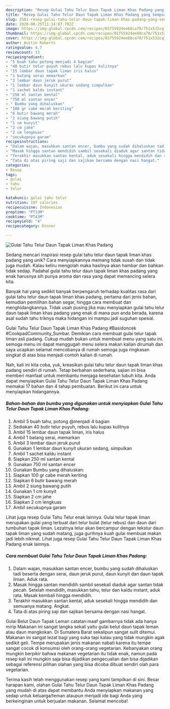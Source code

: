 ```yaml
---
description: "Resep Gulai Tahu Telur Daun Tapak Liman Khas Padang yang Sempurna"
title: "Resep Gulai Tahu Telur Daun Tapak Liman Khas Padang yang Sempurna"
slug: 2581-resep-gulai-tahu-telur-daun-tapak-liman-khas-padang-yang-sempurna
date: 2020-08-25T11:14:07.792Z
image: https://img-global.cpcdn.com/recipes/01f55924ee68ca70/751x532cq70/gulai-tahu-telur-daun-tapak-liman-khas-padang-foto-resep-utama.jpg
thumbnail: https://img-global.cpcdn.com/recipes/01f55924ee68ca70/751x532cq70/gulai-tahu-telur-daun-tapak-liman-khas-padang-foto-resep-utama.jpg
cover: https://img-global.cpcdn.com/recipes/01f55924ee68ca70/751x532cq70/gulai-tahu-telur-daun-tapak-liman-khas-padang-foto-resep-utama.jpg
author: Austin Roberts
ratingvalue: 4.7
reviewcount: 13
recipeingredient:
- "5 buah tahu potong menjadi 4 bagian"
- "40 butir telur puyuh rebus lalu kupas kulitnya"
- "15 lembar daun tapak liman iris halus"
- "1 batang serai memarkan"
- "3 lembar daun jeruk purut"
- "1 lembar daun kunyit ukuran sedang simpulkan"
- "1 sachet kaldu instant"
- "250 ml santan kental"
- "750 ml santan encer"
- " Bumbu yang dihaluskan"
- "100 gr cabe merah keriting"
- "6 butir bawang merah"
- "2 siung bawang putih"
- "1 cm kunyit"
- "2 cm jahe"
- "2 cm lengkuas"
- "secukupnya garam"
recipeinstructions:
- "Dalam wajan, masukkan santan encer, bumbu yang sudah dihaluskan tadi beserta dengan serai, daun jeruk purut, daun kunyit dan daun tapak liman. Aduk rata."
- "Masak hingga santan mendidih sambil sesekali diaduk agar santan tidak pecah. Setelah mendidih, masukkan tahu, telur dan kaldu instant, aduk rata. Masak kembali hingga mendidih."
- "Terakhir masukkan santan kental, aduk sesekali hingga mendidih dan semuanya matang. Angkat."
- "Tata di atas piring saji dan sajikan bersama dengan nasi hangat."
categories:
- Resep
tags:
- gulai
- tahu
- telur

katakunci: gulai tahu telur 
nutrition: 197 calories
recipecuisine: Indonesian
preptime: "PT13M"
cooktime: "PT43M"
recipeyield: "4"
recipecategory: Dinner

---
```



![Gulai Tahu Telur Daun Tapak Liman Khas Padang](https://img-global.cpcdn.com/recipes/01f55924ee68ca70/751x532cq70/gulai-tahu-telur-daun-tapak-liman-khas-padang-foto-resep-utama.jpg)

Sedang mencari inspirasi resep gulai tahu telur daun tapak liman khas padang yang unik? Cara menyiapkannya memang tidak susah dan tidak juga mudah. Kalau keliru mengolah maka hasilnya akan hambar dan bahkan tidak sedap. Padahal gulai tahu telur daun tapak liman khas padang yang enak harusnya sih punya aroma dan rasa yang dapat memancing selera kita.

Banyak hal yang sedikit banyak berpengaruh terhadap kualitas rasa dari gulai tahu telur daun tapak liman khas padang, pertama dari jenis bahan, kemudian pemilihan bahan segar, hingga cara membuat dan menghidangkannya. Tidak usah pusing jika mau menyiapkan gulai tahu telur daun tapak liman khas padang yang enak di mana pun anda berada, karena asal sudah tahu triknya maka hidangan ini mampu jadi suguhan spesial.

Gulai Tahu Telur Daun Tapak Liman Khas Padang #Basidoncek #CookpadCommunity_Sumbar. Demikian cara membuat gulai telur tapak liman asli padang. Cukup mudah bukan untuk membuat menu yang satu ini. semoga menu ini dapat menggugah menu selera makan kalian dirumah dan saya ucapkan selamat mencobanya di rumah semoga juga ringkasan singkat di atas bisa menjadi contoh kalian di rumah.


Nah, kali ini kita coba, yuk, kreasikan gulai tahu telur daun tapak liman khas padang sendiri di rumah. Tetap berbahan sederhana, sajian ini bisa memberi manfaat untuk membantu menjaga kesehatan tubuh kita. Anda dapat menyiapkan Gulai Tahu Telur Daun Tapak Liman Khas Padang memakai 17 bahan dan 4 tahap pembuatan. Berikut ini cara untuk menyiapkan hidangannya.

<!--inarticleads1-->

##### Bahan-bahan dan bumbu yang digunakan untuk menyiapkan Gulai Tahu Telur Daun Tapak Liman Khas Padang:

1. Ambil 5 buah tahu, potong @menjadi 4 bagian
1. Sediakan 40 butir telur puyuh, rebus lalu kupas kulitnya
1. Ambil 15 lembar daun tapak liman, iris halus
1. Ambil 1 batang serai, memarkan
1. Ambil 3 lembar daun jeruk purut
1. Gunakan 1 lembar daun kunyit ukuran sedang, simpulkan
1. Ambil 1 sachet kaldu instant
1. Siapkan 250 ml santan kental
1. Gunakan 750 ml santan encer
1. Gunakan  Bumbu yang dihaluskan:
1. Siapkan 100 gr cabe merah keriting
1. Siapkan 6 butir bawang merah
1. Ambil 2 siung bawang putih
1. Gunakan 1 cm kunyit
1. Siapkan 2 cm jahe
1. Siapkan 2 cm lengkuas
1. Ambil secukupnya garam


Lihat juga resep Gulai Tahu Telur enak lainnya. Gulai telur tapak liman merupakan gulai yang terbuat dari telur bulat (telur rebus) dan daun dari tumbuhan tapak liman. Lezatnya telur akan bercampur dengan tekstur daun tapak liman yang sudah matang, juga gurihnya kuah gulai membuat makan jadi lebih nikmat. Lihat juga resep Gulai Tahu Telur Daun Tapak Liman Khas Padang enak lainnya. 

<!--inarticleads2-->

##### Cara membuat Gulai Tahu Telur Daun Tapak Liman Khas Padang:

1. Dalam wajan, masukkan santan encer, bumbu yang sudah dihaluskan tadi beserta dengan serai, daun jeruk purut, daun kunyit dan daun tapak liman. Aduk rata.
1. Masak hingga santan mendidih sambil sesekali diaduk agar santan tidak pecah. Setelah mendidih, masukkan tahu, telur dan kaldu instant, aduk rata. Masak kembali hingga mendidih.
1. Terakhir masukkan santan kental, aduk sesekali hingga mendidih dan semuanya matang. Angkat.
1. Tata di atas piring saji dan sajikan bersama dengan nasi hangat.


Gulai Belut Daun Tapak Leman catatan:maaf gambarnya tidak ada hanya mirip Makanan ini sangat langka sekali yaitu gulai belut daun tapak leman atau daun mangkokan. Di Sumatera Barat sekalipun sangat sulit ditemui. Makanan ini sangat lezat bagi yang suka tapi kalau yang tidak mungkin agak sedikit geli. Tempe merupakan jenis makanan nabati karena itu tempe sangat cocok di konsumsi oleh orang-orang vegetarian. Kebanyakan orang mungkin berpikir bahwa makanan vegetarian itu tidak enak, namun pada resep kali ini mungkin saja bisa dijadikan pengecualian dan bisa dijadikan sebagai referensi pilihan olahan yang bisa dicoba dibuat sendiri olah para vegetarian. 

Terima kasih telah menggunakan resep yang kami tampilkan di sini. Besar harapan kami, olahan Gulai Tahu Telur Daun Tapak Liman Khas Padang yang mudah di atas dapat membantu Anda menyiapkan makanan yang sedap untuk keluarga/teman ataupun menjadi ide bagi Anda yang berkeinginan untuk berjualan makanan. Selamat mencoba!
